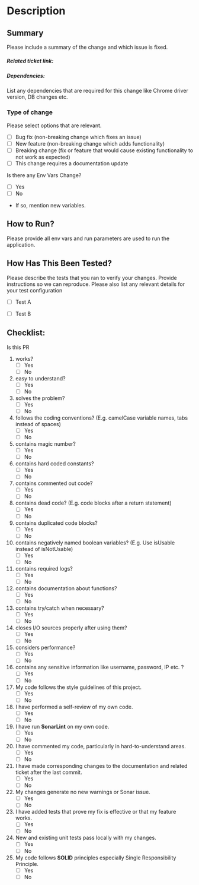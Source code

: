 # Description

## Summary
Please include a summary of the change and which issue is fixed. 

##### Related ticket link:

##### Dependencies:
List any dependencies that are required for this change like Chrome driver version, DB changes etc.

### Type of change

Please select options that are relevant.

- [ ] Bug fix (non-breaking change which fixes an issue)
- [ ] New feature (non-breaking change which adds functionality)
- [ ] Breaking change (fix or feature that would cause existing functionality to not work as expected)
- [ ] This change requires a documentation update

Is there any Env Vars Change? 

- [ ] Yes
- [ ] No

- If so, mention new variables.



## How to Run?
Please provide all env vars and run parameters are used to run the application. 

## How Has This Been Tested?

Please describe the tests that you ran to verify your changes. Provide instructions so we can reproduce. Please also list any relevant details for your test configuration

- [ ] Test A
- [ ] Test B


## Checklist:
Is this PR
 1. works?
	- [ ] Yes
	- [ ] No
 2. easy to understand?
	- [ ] Yes
	- [ ] No
 3. solves the problem?
	- [ ] Yes
	- [ ] No
 4. follows the coding conventions? (E.g. camelCase variable names, tabs instead of spaces)
	- [ ] Yes
	- [ ] No
 5. contains magic number?
	- [ ] Yes
	- [ ] No
 6. contains hard coded constants?
	- [ ] Yes
	- [ ] No
 7. contains commented out code?
	- [ ] Yes
	- [ ] No
 8. contains dead code? (E.g. code blocks after a return statement)
	- [ ] Yes
	- [ ] No
 9. contains duplicated code blocks?
	- [ ] Yes
	- [ ] No
10. contains negatively named boolean variables? (E.g. Use isUsable instead of isNotUsable)
	- [ ] Yes
	- [ ] No
11. contains required logs?
	- [ ] Yes
	- [ ] No
12. contains documentation about functions?
	- [ ] Yes
	- [ ] No
13. contains try/catch when necessary?
	- [ ] Yes
	- [ ] No
14. closes I/O sources properly after using them?
	- [ ] Yes
	- [ ] No
15. considers performance?
	- [ ] Yes
	- [ ] No
16. contains any sensitive information like username, password, IP etc. ?
	- [ ] Yes
	- [ ] No
17. My code follows the style guidelines of this project.
	- [ ] Yes
	- [ ] No
18. I have performed a self-review of my own code.
	- [ ] Yes
	- [ ] No
19. I have run **SonarLint** on my own code.
	- [ ] Yes
	- [ ] No
20. I have commented my code, particularly in hard-to-understand areas.
	- [ ] Yes
	- [ ] No
21. I have made corresponding changes to the documentation and related ticket after the last commit.
	- [ ] Yes
	- [ ] No
22. My changes generate no new warnings or Sonar issue.
	- [ ] Yes
	- [ ] No
23. I have added tests that prove my fix is effective or that my feature works.
	- [ ] Yes
	- [ ] No
24. New and existing unit tests pass locally with my changes.
	- [ ] Yes
	- [ ] No
25. My code follows **SOLID** principles especially Single Responsibility Principle. 
	- [ ] Yes
	- [ ] No
